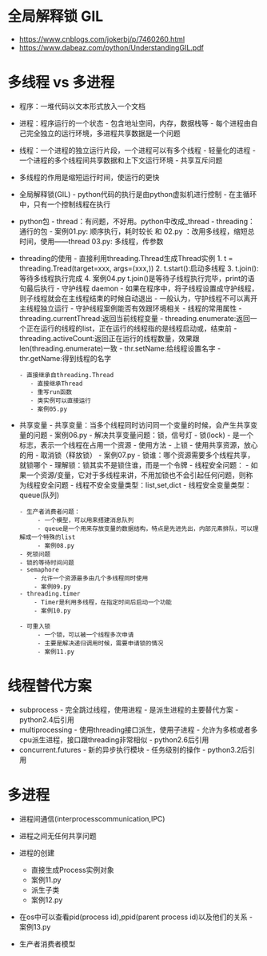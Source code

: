 # 全局解释锁 GIL
- https://www.cnblogs.com/jokerbj/p/7460260.html
- https://www.dabeaz.com/python/UnderstandingGIL.pdf

# 多线程 vs 多进程
- 程序：一堆代码以文本形式放入一个文档
- 进程：程序运行的一个状态
      - 包含地址空间，内存，数据栈等
      - 每个进程由自己完全独立的运行环境，多进程共享数据是一个问题
- 线程：一个进程的独立运行片段，一个进程可以有多个线程
      - 轻量化的进程
      - 一个进程的多个线程间共享数据和上下文运行环境
      - 共享互斥问题
- 多线程的作用是缩短运行时间，使运行的更快
- 全局解释锁(GIL)
      - python代码的执行是由python虚拟机进行控制
      - 在主循环中，只有一个控制线程在执行 
      
- python包
      - thread：有问题，不好用。python中改成_thread
      - threading：通行的包
      - 案例01.py: 顺序执行，耗时较长
        和 02.py ：改用多线程，缩短总时间，使用——thread
        03.py: 多线程，传参数
        
- threading的使用
      - 直接利用threading.Thread生成Thread实例
        1. t = threading.Tread(target=xxx, args=(xxx,))
        2. t.start():启动多线程
        3. t.join():等待多线程执行完成
        4. 案例04.py  t.join()是等待子线程执行完毕，print的语句最后执行
        - 守护线程 daemon
             - 如果在程序中，将子线程设置成守护线程，则子线程就会在主线程结束的时候自动退出
             - 一般认为，守护线程不可以离开主线程独立运行
             - 守护线程案例能否有效跟环境相关
      - 线程的常用属性
         - threading.currentThread:返回当前线程变量
         - threading.enumerate:返回一个正在运行的线程的list，正在运行的线程指的是线程启动或，结束前
         - threading.activeCount:返回正在运行的线程数量，效果跟len(threading.enumerate)一致
         - thr.setName:给线程设置名字
         - thr.getName:得到线程的名字
         
      - 直接继承自threading.Thread
         - 直接继承Thread
         - 重写run函数
         - 类实例可以直接运行
         - 案例05.py
 
- 共享变量
      - 共享变量：当多个线程同时访问同一个变量的时候，会产生共享变量的问题
      - 案例06.py
      - 解决共享变量问题：锁，信号灯
      - 锁(lock)
            - 是一个标志，表示一个线程在占用一个资源
            - 使用方法
                 - 上锁
                 - 使用共享资源，放心的用
                 - 取消锁（释放锁）
            - 案例07.py
            - 锁谁：哪个资源需要多个线程共享，就锁哪个
            - 理解锁：锁其实不是锁住谁，而是一个令牌
      - 线程安全问题：
            - 如果一个资源/变量，它对于多线程来讲，不用加锁也不会引起任何问题，则称为线程安全问题
            - 线程不安全变量类型：list,set,dict
            - 线程安全变量类型：queue(队列)
            
      - 生产者消费者问题：
           - 一个模型，可以用来搭建消息队列
           - queue是一个用来存放变量的数据结构，特点是先进先出，内部元素排队，可以理解成一个特殊的list
           - 案例08.py
      - 死锁问题
      - 锁的等待时间问题
      - semaphore
          - 允许一个资源最多由几个多线程同时使用
          - 案例09.py
      - threading.timer
          - Timer是利用多线程，在指定时间后启动一个功能
          - 案例10.py
          
      - 可重入锁
           - 一个锁，可以被一个线程多次申请
           - 主要是解决递归调用时候，需要申请锁的情况
           - 案例11.py
           
# 线程替代方案
- subprocess
      - 完全跳过线程，使用进程
      - 是派生进程的主要替代方案
      - python2.4后引用
- multiprocessing
      - 使用threading接口派生，使用子进程
      - 允许为多核或者多cpu派生进程，接口跟threading非常相似
      - python2.6后引用    
- concurrent.futures
      - 新的异步执行模块
      - 任务级别的操作
      - python3.2后引用
# 多进程
- 进程间通信(interprocesscommunication,IPC)
- 进程之间无任何共享问题
- 进程的创建
     - 直接生成Process实例对象
     - 案例11.py
     - 派生子类
     - 案例12.py
     
- 在os中可以查看pid(process id),ppid(parent process id)以及他们的关系
      - 案例13.py
      
- 生产者消费者模型   
      